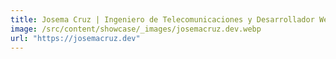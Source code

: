 ```yaml
---
title: Josema Cruz | Ingeniero de Telecomunicaciones y Desarrollador Web
image: /src/content/showcase/_images/josemacruz.dev.webp
url: "https://josemacruz.dev"
---
```

